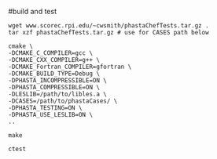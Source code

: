 #build and test

    wget www.scorec.rpi.edu/~cwsmith/phastaChefTests.tar.gz .
    tar xzf phastaChefTests.tar.gz # use for CASES path below

    cmake \
    -DCMAKE_C_COMPILER=gcc \
    -DCMAKE_CXX_COMPILER=g++ \
    -DCMAKE_Fortran_COMPILER=gfortran \
    -DCMAKE_BUILD_TYPE=Debug \
    -DPHASTA_INCOMPRESSIBLE=ON \
    -DPHASTA_COMPRESSIBLE=ON \
    -DLESLIB=/path/to/libles.a \
    -DCASES=/path/to/phastaCases/ \
    -DPHASTA_TESTING=ON \
    -DPHASTA_USE_LESLIB=ON \
    ..

    make

    ctest
